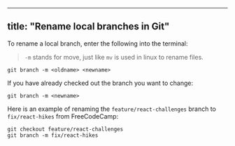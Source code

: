 
---
title: "Rename local branches in Git"
---

To rename a local branch, enter the following into the terminal:

> `-m` stands for move, just like `mv` is used in linux to rename files.

    git branch -m <oldname> <newname>

If you have already checked out the branch you want to change:  

    git branch -m <newname>

Here is an example of renaming the `feature/react-challenges` branch to `fix/react-hikes` from FreeCodeCamp:  

    git checkout feature/react-challenges
    git branch -m fix/react-hikes

